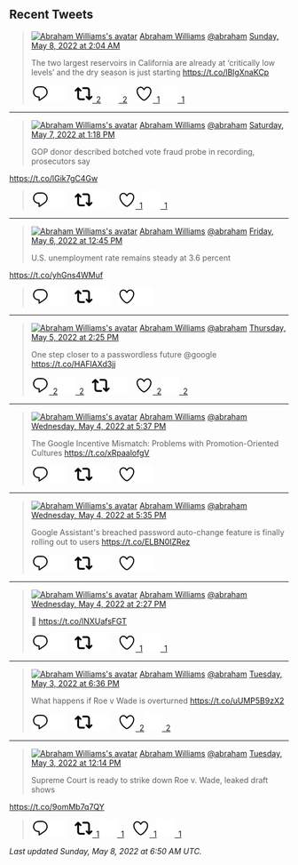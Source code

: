 ## Recent Tweets

> [![Abraham Williams's avatar](https://pbs.twimg.com/profile_images/897079141719195648/_mvh-QJH_mini.jpg)](https://twitter.com/abraham) [Abraham Williams](https://twitter.com/abraham) [@abraham](https://twitter.com/abraham) [Sunday, May 8, 2022 at 2:04 AM](https://twitter.com/abraham/status/1523121572751581184)
>
> The two largest reservoirs in California are already at ‘critically low levels’ and the dry season is just starting https://t.co/lBlgXnaKCp
>
> [![Reply](./images/reply_light.svg#gh-light-mode-only "Reply")](https://twitter.com/intent/tweet?in_reply_to=1523121572751581184#gh-light-mode-only)[![Reply](./images/reply.svg#gh-dark-mode-only "Reply")](https://twitter.com/intent/tweet?in_reply_to=1523121572751581184#gh-dark-mode-only)&emsp;[![Retweet](./images/retweet_light.svg#gh-light-mode-only "Retweet")&ensp;2](https://twitter.com/intent/retweet?tweet_id=1523121572751581184#gh-light-mode-only)[![Retweet](./images/retweet.svg#gh-dark-mode-only "Retweet")&ensp;2](https://twitter.com/intent/retweet?tweet_id=1523121572751581184#gh-dark-mode-only)&emsp;[![Like](./images/like_light.svg#gh-light-mode-only "Like")&ensp;1](https://twitter.com/intent/favorite?tweet_id=1523121572751581184#gh-light-mode-only)[![Like](./images/like.svg#gh-dark-mode-only "Like")&ensp;1](https://twitter.com/intent/favorite?tweet_id=1523121572751581184#gh-dark-mode-only)


---

> [![Abraham Williams's avatar](https://pbs.twimg.com/profile_images/897079141719195648/_mvh-QJH_mini.jpg)](https://twitter.com/abraham) [Abraham Williams](https://twitter.com/abraham) [@abraham](https://twitter.com/abraham) [Saturday, May 7, 2022 at 1:18 PM](https://twitter.com/abraham/status/1522928841139929093)
>
> GOP donor described botched vote fraud probe in recording, prosecutors say

https://t.co/lGik7gC4Gw
>
> [![Reply](./images/reply_light.svg#gh-light-mode-only "Reply")](https://twitter.com/intent/tweet?in_reply_to=1522928841139929093#gh-light-mode-only)[![Reply](./images/reply.svg#gh-dark-mode-only "Reply")](https://twitter.com/intent/tweet?in_reply_to=1522928841139929093#gh-dark-mode-only)&emsp;[![Retweet](./images/retweet_light.svg#gh-light-mode-only "Retweet")](https://twitter.com/intent/retweet?tweet_id=1522928841139929093#gh-light-mode-only)[![Retweet](./images/retweet.svg#gh-dark-mode-only "Retweet")](https://twitter.com/intent/retweet?tweet_id=1522928841139929093#gh-dark-mode-only)&emsp;[![Like](./images/like_light.svg#gh-light-mode-only "Like")&ensp;1](https://twitter.com/intent/favorite?tweet_id=1522928841139929093#gh-light-mode-only)[![Like](./images/like.svg#gh-dark-mode-only "Like")&ensp;1](https://twitter.com/intent/favorite?tweet_id=1522928841139929093#gh-dark-mode-only)


---

> [![Abraham Williams's avatar](https://pbs.twimg.com/profile_images/897079141719195648/_mvh-QJH_mini.jpg)](https://twitter.com/abraham) [Abraham Williams](https://twitter.com/abraham) [@abraham](https://twitter.com/abraham) [Friday, May 6, 2022 at 12:45 PM](https://twitter.com/abraham/status/1522558155741401089)
>
> U.S. unemployment rate remains steady at 3.6 percent

https://t.co/yhGns4WMuf
>
> [![Reply](./images/reply_light.svg#gh-light-mode-only "Reply")](https://twitter.com/intent/tweet?in_reply_to=1522558155741401089#gh-light-mode-only)[![Reply](./images/reply.svg#gh-dark-mode-only "Reply")](https://twitter.com/intent/tweet?in_reply_to=1522558155741401089#gh-dark-mode-only)&emsp;[![Retweet](./images/retweet_light.svg#gh-light-mode-only "Retweet")](https://twitter.com/intent/retweet?tweet_id=1522558155741401089#gh-light-mode-only)[![Retweet](./images/retweet.svg#gh-dark-mode-only "Retweet")](https://twitter.com/intent/retweet?tweet_id=1522558155741401089#gh-dark-mode-only)&emsp;[![Like](./images/like_light.svg#gh-light-mode-only "Like")](https://twitter.com/intent/favorite?tweet_id=1522558155741401089#gh-light-mode-only)[![Like](./images/like.svg#gh-dark-mode-only "Like")](https://twitter.com/intent/favorite?tweet_id=1522558155741401089#gh-dark-mode-only)


---

> [![Abraham Williams's avatar](https://pbs.twimg.com/profile_images/897079141719195648/_mvh-QJH_mini.jpg)](https://twitter.com/abraham) [Abraham Williams](https://twitter.com/abraham) [@abraham](https://twitter.com/abraham) [Thursday, May 5, 2022 at 2:25 PM](https://twitter.com/abraham/status/1522220881543639040)
>
> One step closer to a passwordless future @google https://t.co/HAFlAXd3jj
>
> [![Reply](./images/reply_light.svg#gh-light-mode-only "Reply")&ensp;2](https://twitter.com/intent/tweet?in_reply_to=1522220881543639040#gh-light-mode-only)[![Reply](./images/reply.svg#gh-dark-mode-only "Reply")&ensp;2](https://twitter.com/intent/tweet?in_reply_to=1522220881543639040#gh-dark-mode-only)&emsp;[![Retweet](./images/retweet_light.svg#gh-light-mode-only "Retweet")](https://twitter.com/intent/retweet?tweet_id=1522220881543639040#gh-light-mode-only)[![Retweet](./images/retweet.svg#gh-dark-mode-only "Retweet")](https://twitter.com/intent/retweet?tweet_id=1522220881543639040#gh-dark-mode-only)&emsp;[![Like](./images/like_light.svg#gh-light-mode-only "Like")&ensp;2](https://twitter.com/intent/favorite?tweet_id=1522220881543639040#gh-light-mode-only)[![Like](./images/like.svg#gh-dark-mode-only "Like")&ensp;2](https://twitter.com/intent/favorite?tweet_id=1522220881543639040#gh-dark-mode-only)


---

> [![Abraham Williams's avatar](https://pbs.twimg.com/profile_images/897079141719195648/_mvh-QJH_mini.jpg)](https://twitter.com/abraham) [Abraham Williams](https://twitter.com/abraham) [@abraham](https://twitter.com/abraham) [Wednesday, May 4, 2022 at 5:37 PM](https://twitter.com/abraham/status/1521906807127646211)
>
> The Google Incentive Mismatch: Problems with Promotion-Oriented Cultures   https://t.co/xRpaalofgV
>
> [![Reply](./images/reply_light.svg#gh-light-mode-only "Reply")](https://twitter.com/intent/tweet?in_reply_to=1521906807127646211#gh-light-mode-only)[![Reply](./images/reply.svg#gh-dark-mode-only "Reply")](https://twitter.com/intent/tweet?in_reply_to=1521906807127646211#gh-dark-mode-only)&emsp;[![Retweet](./images/retweet_light.svg#gh-light-mode-only "Retweet")](https://twitter.com/intent/retweet?tweet_id=1521906807127646211#gh-light-mode-only)[![Retweet](./images/retweet.svg#gh-dark-mode-only "Retweet")](https://twitter.com/intent/retweet?tweet_id=1521906807127646211#gh-dark-mode-only)&emsp;[![Like](./images/like_light.svg#gh-light-mode-only "Like")](https://twitter.com/intent/favorite?tweet_id=1521906807127646211#gh-light-mode-only)[![Like](./images/like.svg#gh-dark-mode-only "Like")](https://twitter.com/intent/favorite?tweet_id=1521906807127646211#gh-dark-mode-only)


---

> [![Abraham Williams's avatar](https://pbs.twimg.com/profile_images/897079141719195648/_mvh-QJH_mini.jpg)](https://twitter.com/abraham) [Abraham Williams](https://twitter.com/abraham) [@abraham](https://twitter.com/abraham) [Wednesday, May 4, 2022 at 5:35 PM](https://twitter.com/abraham/status/1521906363110240259)
>
> Google Assistant's breached password auto-change feature is finally rolling out to users https://t.co/ELBN0IZRez
>
> [![Reply](./images/reply_light.svg#gh-light-mode-only "Reply")](https://twitter.com/intent/tweet?in_reply_to=1521906363110240259#gh-light-mode-only)[![Reply](./images/reply.svg#gh-dark-mode-only "Reply")](https://twitter.com/intent/tweet?in_reply_to=1521906363110240259#gh-dark-mode-only)&emsp;[![Retweet](./images/retweet_light.svg#gh-light-mode-only "Retweet")](https://twitter.com/intent/retweet?tweet_id=1521906363110240259#gh-light-mode-only)[![Retweet](./images/retweet.svg#gh-dark-mode-only "Retweet")](https://twitter.com/intent/retweet?tweet_id=1521906363110240259#gh-dark-mode-only)&emsp;[![Like](./images/like_light.svg#gh-light-mode-only "Like")](https://twitter.com/intent/favorite?tweet_id=1521906363110240259#gh-light-mode-only)[![Like](./images/like.svg#gh-dark-mode-only "Like")](https://twitter.com/intent/favorite?tweet_id=1521906363110240259#gh-dark-mode-only)


---

> [![Abraham Williams's avatar](https://pbs.twimg.com/profile_images/897079141719195648/_mvh-QJH_mini.jpg)](https://twitter.com/abraham) [Abraham Williams](https://twitter.com/abraham) [@abraham](https://twitter.com/abraham) [Wednesday, May 4, 2022 at 2:27 PM](https://twitter.com/abraham/status/1521859067068784640)
>
> 🤦 https://t.co/lNXUafsFGT
>
> [![Reply](./images/reply_light.svg#gh-light-mode-only "Reply")](https://twitter.com/intent/tweet?in_reply_to=1521859067068784640#gh-light-mode-only)[![Reply](./images/reply.svg#gh-dark-mode-only "Reply")](https://twitter.com/intent/tweet?in_reply_to=1521859067068784640#gh-dark-mode-only)&emsp;[![Retweet](./images/retweet_light.svg#gh-light-mode-only "Retweet")](https://twitter.com/intent/retweet?tweet_id=1521859067068784640#gh-light-mode-only)[![Retweet](./images/retweet.svg#gh-dark-mode-only "Retweet")](https://twitter.com/intent/retweet?tweet_id=1521859067068784640#gh-dark-mode-only)&emsp;[![Like](./images/like_light.svg#gh-light-mode-only "Like")&ensp;1](https://twitter.com/intent/favorite?tweet_id=1521859067068784640#gh-light-mode-only)[![Like](./images/like.svg#gh-dark-mode-only "Like")&ensp;1](https://twitter.com/intent/favorite?tweet_id=1521859067068784640#gh-dark-mode-only)


---

> [![Abraham Williams's avatar](https://pbs.twimg.com/profile_images/897079141719195648/_mvh-QJH_mini.jpg)](https://twitter.com/abraham) [Abraham Williams](https://twitter.com/abraham) [@abraham](https://twitter.com/abraham) [Tuesday, May 3, 2022 at 6:36 PM](https://twitter.com/abraham/status/1521559312295989252)
>
> What happens if Roe v Wade is overturned https://t.co/uUMP5B9zX2
>
> [![Reply](./images/reply_light.svg#gh-light-mode-only "Reply")](https://twitter.com/intent/tweet?in_reply_to=1521559312295989252#gh-light-mode-only)[![Reply](./images/reply.svg#gh-dark-mode-only "Reply")](https://twitter.com/intent/tweet?in_reply_to=1521559312295989252#gh-dark-mode-only)&emsp;[![Retweet](./images/retweet_light.svg#gh-light-mode-only "Retweet")](https://twitter.com/intent/retweet?tweet_id=1521559312295989252#gh-light-mode-only)[![Retweet](./images/retweet.svg#gh-dark-mode-only "Retweet")](https://twitter.com/intent/retweet?tweet_id=1521559312295989252#gh-dark-mode-only)&emsp;[![Like](./images/like_light.svg#gh-light-mode-only "Like")&ensp;2](https://twitter.com/intent/favorite?tweet_id=1521559312295989252#gh-light-mode-only)[![Like](./images/like.svg#gh-dark-mode-only "Like")&ensp;2](https://twitter.com/intent/favorite?tweet_id=1521559312295989252#gh-dark-mode-only)


---

> [![Abraham Williams's avatar](https://pbs.twimg.com/profile_images/897079141719195648/_mvh-QJH_mini.jpg)](https://twitter.com/abraham) [Abraham Williams](https://twitter.com/abraham) [@abraham](https://twitter.com/abraham) [Tuesday, May 3, 2022 at 12:14 PM](https://twitter.com/abraham/status/1521463272217718784)
>
> Supreme Court is ready to strike down Roe v. Wade, leaked draft shows

https://t.co/9omMb7q7QY
>
> [![Reply](./images/reply_light.svg#gh-light-mode-only "Reply")](https://twitter.com/intent/tweet?in_reply_to=1521463272217718784#gh-light-mode-only)[![Reply](./images/reply.svg#gh-dark-mode-only "Reply")](https://twitter.com/intent/tweet?in_reply_to=1521463272217718784#gh-dark-mode-only)&emsp;[![Retweet](./images/retweet_light.svg#gh-light-mode-only "Retweet")&ensp;1](https://twitter.com/intent/retweet?tweet_id=1521463272217718784#gh-light-mode-only)[![Retweet](./images/retweet.svg#gh-dark-mode-only "Retweet")&ensp;1](https://twitter.com/intent/retweet?tweet_id=1521463272217718784#gh-dark-mode-only)&emsp;[![Like](./images/like_light.svg#gh-light-mode-only "Like")&ensp;1](https://twitter.com/intent/favorite?tweet_id=1521463272217718784#gh-light-mode-only)[![Like](./images/like.svg#gh-dark-mode-only "Like")&ensp;1](https://twitter.com/intent/favorite?tweet_id=1521463272217718784#gh-dark-mode-only)


_Last updated Sunday, May 8, 2022 at 6:50 AM UTC._
